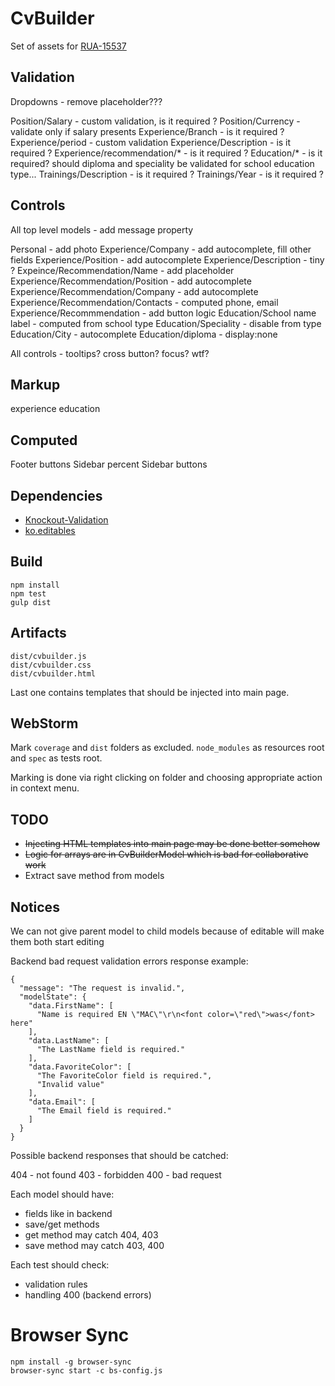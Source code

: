CvBuilder
=========

Set of assets for [RUA-15537](https://rabota.atlassian.net/browse/RUA-15537)


Validation
------------

Dropdowns - remove placeholder???

Position/Salary - custom validation, is it required  ?
Position/Currency - validate only if salary presents
Experience/Branch - is it required ?
Experience/period - custom validation
Experience/Description - is it required ?
Experience/recommendation/* - is it required ?
Education/* - is it required? should diploma and speciality be validated for school education type...
Trainings/Description - is it required ?
Trainings/Year - is it required ?

Controls
--------

All top level models - add message property

Personal - add photo
Experience/Company - add autocomplete, fill other fields
Experience/Position - add autocomplete
Experience/Description - tiny ?
Expeince/Recommendation/Name - add placeholder
Experience/Recommendation/Position - add autocomplete
Experience/Recommendation/Company - add autocomplete
Experience/Recommendation/Contacts - computed phone, email
Experience/Recommmendation - add button logic
Education/School name label - computed from school type
Education/Speciality - disable from type
Education/City - autocomplete
Education/diploma - display:none


All controls - tooltips? cross button? focus? wtf?

Markup
------

experience
education

Computed
--------

Footer buttons
Sidebar percent
Sidebar buttons




Dependencies
------------

 * [Knockout-Validation](https://github.com/Knockout-Contrib/Knockout-Validation)
 * [ko.editables](https://github.com/romanych/ko.editables)

Build
-----

	npm install
	npm test
	gulp dist

Artifacts
---------

	dist/cvbuilder.js
	dist/cvbuilder.css
	dist/cvbuilder.html

Last one contains templates that should be injected into main page.

WebStorm
--------

Mark `coverage` and `dist` folders as excluded. `node_modules` as resources root and `spec` as tests root.

Marking is done via right clicking on folder and choosing appropriate action in context menu.

TODO
----

 * <s>Injecting HTML templates into main page may be done better somehow</s>
 * <s>Logic for arrays are in CvBuilderModel which is bad for collaborative work</s>
 * Extract save method from models

Notices
-------

We can not give parent model to child models because of editable will make them both start editing

Backend bad request validation errors response example:

	{
	  "message": "The request is invalid.",
	  "modelState": {
		"data.FirstName": [
		  "Name is required EN \"MAC\"\r\n<font color=\"red\">was</font> here"
		],
		"data.LastName": [
		  "The LastName field is required."
		],
		"data.FavoriteColor": [
		  "The FavoriteColor field is required.",
		  "Invalid value"
		],
		"data.Email": [
		  "The Email field is required."
		]
	  }
	}


Possible backend responses that should be catched:

404 - not found
403 - forbidden
400 - bad request


Each model should have:

 * fields like in backend
 * save/get methods
 * get method may catch 404, 403
 * save method may catch 403, 400

Each test should check:

 * validation rules
 * handling 400 (backend errors)

Browser Sync
============

	npm install -g browser-sync
	browser-sync start -c bs-config.js
